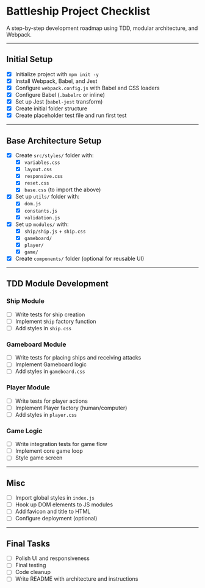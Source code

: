 # Battleship Project Checklist

A step-by-step development roadmap using TDD, modular architecture, and Webpack.

---

## Initial Setup

- [x] Initialize project with `npm init -y`
- [x] Install Webpack, Babel, and Jest
- [x] Configure `webpack.config.js` with Babel and CSS loaders
- [x] Configure Babel (`.babelrc` or inline)
- [x] Set up Jest (`babel-jest` transform)
- [x] Create initial folder structure
- [x] Create placeholder test file and run first test

---

## Base Architecture Setup

- [x] Create `src/styles/` folder with:
  - [x] `variables.css`
  - [x] `layout.css`
  - [x] `responsive.css`
  - [x] `reset.css`
  - [x] `base.css` (to import the above)
- [x] Set up `utils/` folder with:
  - [x] `dom.js`
  - [x] `constants.js`
  - [x] `validation.js`
- [x] Set up `modules/` with:
  - [x] `ship/ship.js` + `ship.css`
  - [x] `gameboard/`
  - [x] `player/`
  - [x] `game/`
- [x] Create `components/` folder (optional for reusable UI)

---

## TDD Module Development

### Ship Module
- [ ] Write tests for ship creation
- [ ] Implement `Ship` factory function
- [ ] Add styles in `ship.css`

### Gameboard Module
- [ ] Write tests for placing ships and receiving attacks
- [ ] Implement Gameboard logic
- [ ] Add styles in `gameboard.css`

### Player Module
- [ ] Write tests for player actions
- [ ] Implement Player factory (human/computer)
- [ ] Add styles in `player.css`

### Game Logic
- [ ] Write integration tests for game flow
- [ ] Implement core game loop
- [ ] Style game screen

---

## Misc

- [ ] Import global styles in `index.js`
- [ ] Hook up DOM elements to JS modules
- [ ] Add favicon and title to HTML
- [ ] Configure deployment (optional)

---

## Final Tasks

- [ ] Polish UI and responsiveness
- [ ] Final testing
- [ ] Code cleanup
- [ ] Write README with architecture and instructions